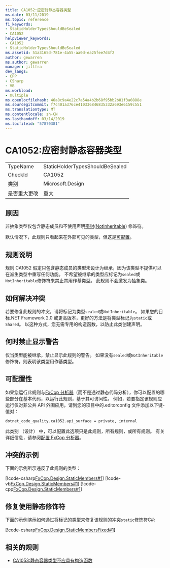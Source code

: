 ```yaml
---
title: CA1052:应密封静态容器类型
ms.date: 03/11/2019
ms.topic: reference
f1_keywords:
- StaticHolderTypesShouldBeSealed
- CA1052
helpviewer_keywords:
- CA1052
- StaticHolderTypesShouldBeSealed
ms.assetid: 51a3165d-781e-4a55-aa0d-ea25fee7d4f2
author: gewarren
ms.author: gewarren
manager: jillfra
dev_langs:
- CPP
- CSharp
- VB
ms.workload:
- multiple
ms.openlocfilehash: 46a8c9a4e22c7a54a4b2b68f95bb2b81f3a0888e
ms.sourcegitcommit: f7c401a376ce410336846835332a693e6159c551
ms.translationtype: MT
ms.contentlocale: zh-CN
ms.lasthandoff: 03/14/2019
ms.locfileid: "57870381"
---
```

# <a name="ca1052-static-holder-types-should-be-sealed"></a>CA1052:应密封静态容器类型

|||
|-|-|
|TypeName|StaticHolderTypesShouldBeSealed|
|CheckId|CA1052|
|类别|Microsoft.Design|
|是否重大更改|重大|

## <a name="cause"></a>原因

非抽象类型仅包含静态成员和不使用声明[密封](/dotnet/csharp/language-reference/keywords/sealed)([NotInheritable](/dotnet/visual-basic/language-reference/modifiers/notinheritable)) 修饰符。

默认情况下，此规则只看起来在外部可见的类型，但这是[可配置](#configurability)。

## <a name="rule-description"></a>规则说明

规则 CA1052 假定只包含静态成员的类型未设计为继承，因为该类型不提供可以在派生类型中重写任何功能。 不希望被继承的类型应标记为`sealed`或`NotInheritable`修饰符来禁止其用作基类型。 此规则不会激发为抽象类。

## <a name="how-to-fix-violations"></a>如何解决冲突

若要修复此规则的冲突，请将标记为类型`sealed`或`NotInheritable`。 如果您的目标.NET Framework 2.0 或更高版本，更好的方法是将类型标记为`static`或`Shared`。 以这种方式，您无需专用的构造函数，以防止此类创建声明。

## <a name="when-to-suppress-warnings"></a>何时禁止显示警告

仅当类型能被继承，禁止显示此规则的警告。 如果没有`sealed`或`NotInheritable`修饰符，则表明该类型用作基类型。

## <a name="configurability"></a>可配置性

如果您运行此规则与[FxCop 分析器](install-fxcop-analyzers.md)（而不是通过静态代码分析），你可以配置的哪些部分在基本代码，以运行此规则，基于其可访问性。 例如，若要指定该规则应运行仅对非公共 API 外围应用，请到您的项目中的.editorconfig 文件添加以下键-值对：

```
dotnet_code_quality.ca1052.api_surface = private, internal
```

此类别 （设计） 中，可以配置此选项只是此规则，所有规则，或所有规则。 有关详细信息，请参阅[配置 FxCop 分析器](configure-fxcop-analyzers.md)。

## <a name="example-of-a-violation"></a>冲突的示例

下面的示例所示违反了此规则的类型：

[!code-csharp[FxCop.Design.StaticMembers#1](../code-quality/codesnippet/CSharp/ca1052-static-holder-types-should-be-sealed_1.cs)]
[!code-vb[FxCop.Design.StaticMembers#1](../code-quality/codesnippet/VisualBasic/ca1052-static-holder-types-should-be-sealed_1.vb)]
[!code-cpp[FxCop.Design.StaticMembers#1](../code-quality/codesnippet/CPP/ca1052-static-holder-types-should-be-sealed_1.cpp)]

## <a name="fix-with-the-static-modifier"></a>修复使用静态修饰符

下面的示例演示如何通过将标记的类型来修复该规则的冲突`static`修饰符C#:

[!code-csharp[FxCop.Design.StaticMembersFixed#1](../code-quality/codesnippet/CSharp/ca1052-static-holder-types-should-be-sealed_2.cs)]

## <a name="related-rules"></a>相关的规则

- [CA1053:静态容器类型不应具有构造函数](../code-quality/ca1053-static-holder-types-should-not-have-constructors.md)